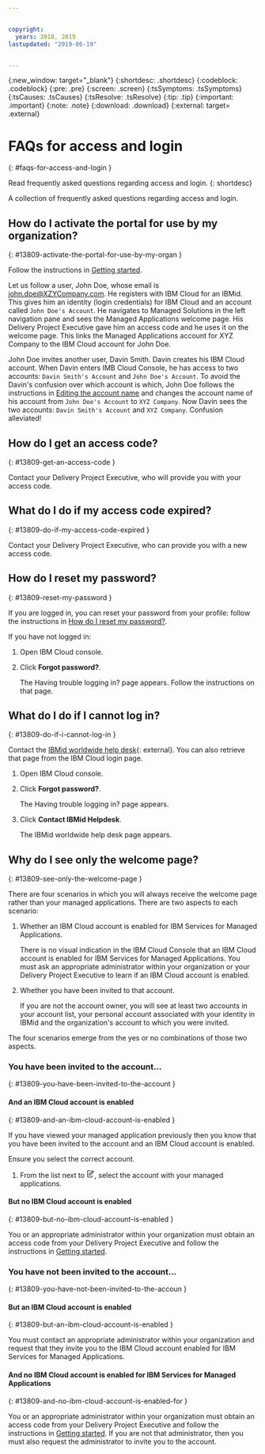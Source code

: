 ```yaml
---


copyright:
  years: 2018, 2019
lastupdated: "2019-06-19"


---
```


{:new_window: target="_blank"} 
{:shortdesc: .shortdesc} 
{:codeblock: .codeblock} 
{:pre: .pre} 
{:screen: .screen} 
{:tsSymptoms: .tsSymptoms} 
{:tsCauses: .tsCauses} 
{:tsResolve: .tsResolve} 
{:tip: .tip} 
{:important: .important} 
{:note: .note} 
{:download: .download} 
{:external: target= .external} 

# FAQs for access and login
{: #faqs-for-access-and-login } 

Read frequently asked questions regarding access and login.
{: shortdesc} 

A collection of frequently asked questions regarding access and login.

## How do I activate the portal for use by my organization?
{: #13809-activate-the-portal-for-use-by-my-organ } 

Follow the instructions in [Getting
started](/docs/managed-solutions?topic=managed-solutions-getting-started "Getting started").

Let us follow a user, John Doe, whose email is john.doe@XZYCompany.com.
He registers with IBM Cloud for an IBMid. This gives him an identity
(login credentials) for IBM Cloud and an account called `John Doe's
Account`. He navigates to Managed Solutions in the left navigation pane
and sees the Managed Applications welcome page. His Delivery Project
Executive gave him an access code and he uses it on the welcome page.
This links the Managed Applications account for XYZ Company to the IBM
Cloud account for John Doe.

John Doe invites another user, Davin Smith. Davin creates his IBM Cloud
account. When Davin enters IMB Cloud Console, he has access to two
accounts: `Davin Smith's Account` and `John Doe's Account`. To avoid the
Davin's confusion over which account is which, John Doe follows the
instructions in [Editing the account
name](/docs/account?topic=account-account_settings#change-acct-name)
and changes the account name of his account from `John Doe's Account` to
`XYZ Company`. Now Davin sees the two accounts: `Davin Smith's Account`
and `XYZ Company`. Confusion alleviated\!

## How do I get an access code?
{: #13809-get-an-access-code } 

Contact your Delivery Project Executive, who will provide you with your
access code.

## What do I do if my access code expired?
{: #13809-do-if-my-access-code-expired } 

Contact your Delivery Project Executive, who can provide you with a new
access code.

## How do I reset my password?
{: #13809-reset-my-password } 

If you are logged in, you can reset your password from your profile:
follow the instructions in [How do I reset my
password?](/docs/account?topic=account-accountfaqs#reset-password).

If you have not logged in:

1.  Open IBM Cloud console.

2.  Click **Forgot password?**.
    
    The Having trouble logging in? page appears. Follow the instructions
    on that page.

## What do I do if I cannot log in?
{: #13809-do-if-i-cannot-log-in } 

Contact the [IBMid worldwide help
desk](https://www.ibm.com/ibmid/myibm/help/us/helpdesk.html){: external}. You can
also retrieve that page from the IBM Cloud login page.

1.  Open IBM Cloud console.

2.  Click **Forgot password?**.
    
    The Having trouble logging in? page appears.

3.  Click **Contact IBMid Helpdesk**.
    
    The IBMid worldwide help desk page appears.

## Why do I see only the welcome page?
{: #13809-see-only-the-welcome-page } 

There are four scenarios in which you will always receive the welcome
page rather than your managed applications. There are two aspects to
each scenario:

1.  Whether an IBM Cloud account is enabled for IBM Services for Managed
    Applications.
    
    There is no visual indication in the IBM Cloud Console that an IBM
    Cloud account is enabled for IBM Services for Managed Applications.
    You must ask an appropriate administrator within your organization
    or your Delivery Project Executive to learn if an IBM Cloud account
    is enabled.

2.  Whether you have been invited to that account.
    
    If you are not the account owner, you will see at least two accounts
    in your account list, your personal account associated with your
    identity in IBMid and the organization's account to which you were
    invited.

The four scenarios emerge from the yes or no combinations of those two
aspects.

### You have been invited to the account...
{: #13809-you-have-been-invited-to-the-account } 

#### And an IBM Cloud account is enabled
{: #13809-and-an-ibm-cloud-account-is-enabled } 

If you have viewed your managed application previously then you know
that you have been invited to the account and an IBM Cloud account is
enabled.

Ensure you select the correct account.

1.  From the list next to <svg aria-label="pencil with paper"
    alt="pencil with paper" viewBox="0 0 32 32" width="16"
    height="16"><path d="M22 22v6H6V4h10V2H6a2 2 0 0 0-2 2v24a2 2 0 0
    0 2 2h16a2 2 0 0 0 2-2v-6z"/><path d="M29.537 5.76L26.24
    2.463a1.58 1.58 0 0 0-2.236 0L10 16.467V22h5.533L29.537 7.995a1.58
    1.58 0 0 0 0-2.235zM14.704 20H12v-2.704l9.44-9.441 2.705
    2.704zM25.56 9.145l-2.704-2.704 2.267-2.267 2.704
    2.704z"/></svg>, select the account with your managed
    applications.

#### But no IBM Cloud account is enabled
{: #13809-but-no-ibm-cloud-account-is-enabled } 

You or an appropriate administrator within your organization must obtain
an access code from your Delivery Project Executive and follow the
instructions in [Getting
started](/docs/managed-solutions?topic=managed-solutions-getting-started "Getting started").

### You have not been invited to the account...
{: #13809-you-have-not-been-invited-to-the-accoun } 

#### But an IBM Cloud account is enabled
{: #13809-but-an-ibm-cloud-account-is-enabled } 

You must contact an appropriate administrator within your organization
and request that they invite you to the IBM Cloud account enabled for
IBM Services for Managed
Applications.

#### And no IBM Cloud account is enabled for IBM Services for Managed Applications
{: #13809-and-no-ibm-cloud-account-is-enabled-for } 

You or an appropriate administrator within your organization must obtain
an access code from your Delivery Project Executive and follow the
instructions in [Getting
started](/docs/managed-solutions?topic=managed-solutions-getting-started "Getting started"). If you are not that
administrator, then you must also request the administrator to invite
you to the account.
